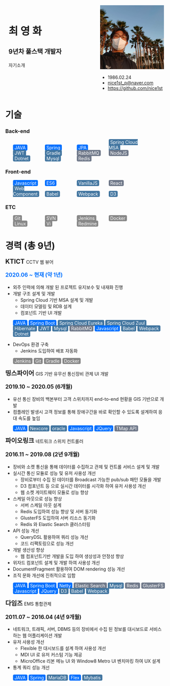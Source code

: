 <style>
  ul.skill > li {
    display: inline-block;
  }

  ul.horizon5 > li {
    width: 20%;
  }

  ul.skill span {
    color: white;
    border-radius: .25rem;
    padding: 1px 5px 1px 5px;
    background-color: #888;
  }

  ul.skill span.level1 {
    background-color: #70798a;
  }
  ul.skill span.level2 {
    background-color: #4376a0;
  }
  ul.skill span.level3 {
    background-color: #0070ff;
  }

  .current {
    color: #0070ff;
  }

  .b2 {
    font-weight: bold;
    font-size: 1.2em;
  }

  .b4 {
    font-weight: bold;
    font-size: 1.4em;
  }
</style>

<div style="overflow: hidden;">
  <div style="position: relative; float: left; width: 55%; padding: 10px">
    <h2 style="font-weight: bold; font-size: 2.3em;">최 영 화</h2>
    <h3 style="font-weight: bold; font-size: 1.4em;">9년차 풀스택 개발자</h3>
    <span>자기소개</span>
  </div>
  <div style="float: left;">
    <img src="data/profile1.jpg" width="200px" height="200px"/>
    <ul>
      <li>1986.02.24</li>
      <li><a href="mailto: nice1st_p@naver.com">nice1st_p@naver.com</a></li>
      <li><a href="https://github.com/nice1st">https://github.com/nice1st</a></li>
    </ul>
  </div>
</div>

# 기술

### Back-end

<ul class="skill horizon5">
  <li><span class="level3">JAVA</span></li>
  <li><span class="level3">Spring</span></li>
  <li><span class="level3">JPA</span></li>
  <li><span class="level2">Spring Cloud MSA</span></li>
  <li><span class="level2">JWT</span></li>
  <li><span class="level2">Gradle</span></li>
  <li><span class="level1">RabbitMQ</span></li>
  <li><span class="level1">NodeJS</span></li>
  <li><span class="level2">Dotnet</span></li>
  <li><span class="level2">Mysql</span></li>
  <li><span class="level1">Redis</span></li>
</ul>

### Front-end

<ul class="skill horizon5">
  <li><span class="level3">Javascript</span></li>
  <li><span class="level3">ES6</span></li>
  <li><span class="level2">VanillaJS</span></li>
  <li><span class="level1">React</span></li>
  <li><span class="level2">Web Component</span></li>
  <li><span class="level2">Babel</span></li>
  <li><span class="level2">Webpack</span></li>
  <li><span class="level2">D3</span></li>
</ul>

### ETC

<ul class="skill horizon5">
  <li><span>Git</span></li>
  <li><span>SVN</span></li>
  <li><span>Jenkins</span></li>
  <li><span>Docker</span></li>
  <li><span>Linux</span></li>
  <li><span>Vi</span></li>
  <li><span>Redmine</span></li>
</ul>

# 경력 (총 9년)

<p><span class="b4">KTICT </span> <span>CCTV 웹 뷰어</span></p>
<p class="current b2">2020.06 ~ 현재 (약 1년)</p>

* 외주 인력에 의해 개발 된 프로젝트 유지보수 및 내재화 진행
* 개발 구조 설계 및 개발
  * Spring Cloud 기반 MSA 설계 및 개발
  * 데이터 모델링 및 RDB 설계
  * 컴포넌트 기반 UI 개발
<ul class="skill">
  <li><span class="level3">JAVA</span></li>
  <li><span class="level3">Spring Boot</span></li>
  <li><span class="level2">Spring Cloud Eureka</span></li>
  <li><span class="level2">Spring Cloud Zuul</span></li>
  <li><span class="level2">Hibernate</span></li>
  <li><span class="level2">JWT</span></li>
  <li><span class="level2">Mysql</span></li>
  <li><span class="level1">RabbitMQ</span></li>
  <li><span class="level3">Javascript</span></li>
  <li><span class="level2">Babel</span></li>
  <li><span class="level2">Webpack</span></li>
  <li><span class="level2">Dotnet</span></li>
</ul>

* DevOps 환경 구축
  * Jenkins 도입하여 배포 자동화
<ul class="skill">
  <li><span class="">Jenkins</span></li>
  <li><span class="">Git</span></li>
  <li><span class="">Gradle</span></li>
  <li><span class="">Docker</span></li>
</ul>

<p><span class="b4">띵스파이어 </span> <span>GIS 기반 유무선 통신장비 관제 UI 개발</span></p>
<p class="b2">2019.10 ~ 2020.05 (6개월)</p>

* 유선 통신 장비의 백본부터 고객 스위치까지 end-to-end 현황을 GIS 기반으로 개발
* 컴플레인 발생시 고객 정보를 통해 장애구간을 바로 확인할 수 있도록 설계하여 응대 속도를 높임
<ul class="skill">
  <li><span class="level3">JAVA</span></li>
  <li><span class="level2">Nexcore</span></li>
  <li><span class="level2">oracle</span></li>
  <li><span class="level3">Javascript</span></li>
  <li><span class="level3">JQuery</span></li>
  <li><span class="level1">TMap API</span></li>
</ul>

<p><span class="b4">파이오링크 </span> <span>네트워크 스위치 컨트롤러</span></p>
<p class="b2">2016.11 ~ 2019.08 (2년 9개월)</p>

* 장비와 소켓 통신을 통해 데이터를 수집하고 관제 및 컨트롤 서비스 설계 및 개발
* 실시간 통신 모듈로 성능 및 유저 사용성 개선
  * 장비로부터 수집 된 데이터를 Broadcast 가능한 pub/sub 패턴 모듈을 개발
  * D3 컴포넌트 등 으로 실시간 데이터를 시각화 하여 유저 사용성 개선
  * 웹 소켓 게이트웨이 모듈로 성능 향상
* 스케일 아웃으로 성능 향상
  * 서버 스케일 아웃 설계
  * Redis 도입하여 성능 향상 및 서버 동기화
  * GlusterFS 도입하여 서버 리소스 동기화
  * Redis 와 Elastic Search 클러스터링
* API 성능 개선
  * QueryDSL 활용하여 쿼리 성능 개선
  * 코드 리팩토링으로 성능 개선
* 개발 생산성 향상
  * 웹 컴포넌트기반 개발을 도입 하여 생상성과 안정성 향상
* 위자드 컴포넌트 설계 및 개발 하여 사용성 개선
* DocumentFragment 활용하여 DOM rendering 성능 개선
* 조직 문화 개선에 진취적으로 임함
<ul class="skill">
  <li><span class="level3">JAVA</span></li>
  <li><span class="level3">Spring Boot</span></li>
  <li><span class="level3">Netty</span></li>
  <li><span class="level1">Elastic Search</span></li>
  <li><span class="level2">Mysql</span></li>
  <li><span class="level1">Redis</span></li>
  <li><span class="level1">GlusterFS</span></li>
  <li><span class="level3">Javascript</span></li>
  <li><span class="level3">JQuery</span></li>
  <li><span class="level2">D3</span></li>
  <li><span class="level2">Babel</span></li>
  <li><span class="level2">Webpack</span></li>
</ul>

<p><span class="b4">다임즈 </span> <span>EMS 통합관제</span></p>
<p class="b2">2011.07 ~ 2016.04 (4년 9개월)</p>

* 네트워크, 트래픽, 서버, DBMS 등의 장비에서 수집 된 정보를 대시보드로 서비스 하는 웹 어플리케이션 개발
* 유저 사용성 개선
  * Flexible 한 대시보드를 설계 하여 사용성 개선
  * MDI UI 로 유저 커스텀 기능 제공
  * MicroOffice 리본 메뉴 UI 와 Window8 Metro UI 벤치마킹 하여 UX 설계
* 통계 쿼리 성능 개선
<ul class="skill">
  <li><span class="level3">JAVA</span></li>
  <li><span class="level3">Spring</span></li>
  <li><span class="level2">MariaDB</span></li>
  <li><span class="level3">Flex</span></li>
  <li><span class="level2">Mybatis</span></li>
</ul>